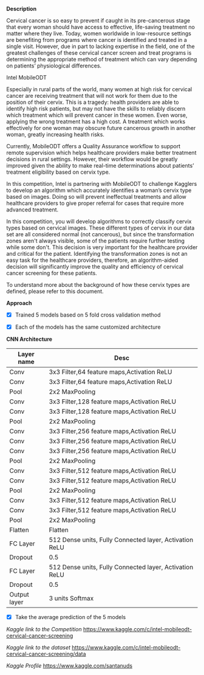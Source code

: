 
**Description**


Cervical cancer is so easy to prevent if caught in its pre-cancerous stage that every woman should have access to effective, life-saving treatment no matter where they live. Today, women worldwide in low-resource settings are benefiting from programs where cancer is identified and treated in a single visit. However, due in part to lacking expertise in the field, one of the greatest challenges of these cervical cancer screen and treat programs is determining the appropriate method of treatment which can vary depending on patients’ physiological differences.

Intel MobileODT

Especially in rural parts of the world, many women at high risk for cervical cancer are receiving treatment that will not work for them due to the position of their cervix. This is a tragedy: health providers are able to identify high risk patients, but may not have the skills to reliably discern which treatment which will prevent cancer in these women. Even worse, applying the wrong treatment has a high cost. A treatment which works effectively for one woman may obscure future cancerous growth in another woman, greatly increasing health risks.

Currently, MobileODT offers a Quality Assurance workflow to support remote supervision which helps healthcare providers make better treatment decisions in rural settings. However, their workflow would be greatly improved given the ability to make real-time determinations about patients’ treatment eligibility based on cervix type.

In this competition, Intel is partnering with MobileODT to challenge Kagglers to develop an algorithm which accurately identifies a woman’s cervix type based on images. Doing so will prevent ineffectual treatments and allow healthcare providers to give proper referral for cases that require more advanced treatment.

In this competition, you will develop algorithms to correctly classify cervix types based on cervical images. These different types of cervix in our data set are all considered normal (not cancerous), but since the transformation zones aren't always visible, some of the patients require further testing while some don't. This decision is very important for the healthcare provider and critical for the patient. Identifying the transformation zones is not an easy task for the healthcare providers, therefore, an algorithm-aided decision will significantly improve the quality and efficiency of cervical cancer screening for these patients. 

To understand more about the background of how these cervix types are defined, please refer to this document. 


**Approach**

- [x] Trained 5 models based on 5 fold cross validation method 
- [x] Each of the models has the same customized architecture 


**CNN Architecture**


Layer name | Desc
-----------|-----------------------------------------------
Conv | 3x3 Filter,64 feature maps,Activation ReLU
Conv | 3x3 Filter,64 feature maps,Activation ReLU
Pool | 2x2 MaxPooling 
Conv | 3x3 Filter,128 feature maps,Activation ReLU
Conv | 3x3 Filter,128 feature maps,Activation ReLU
Pool | 2x2 MaxPooling
Conv | 3x3 Filter,256 feature maps,Activation ReLU
Conv | 3x3 Filter,256 feature maps,Activation ReLU
Conv | 3x3 Filter,256 feature maps,Activation ReLU
Pool | 2x2 MaxPooling
Conv | 3x3 Filter,512 feature maps,Activation ReLU
Conv | 3x3 Filter,512 feature maps,Activation ReLU
Pool | 2x2 MaxPooling
Conv | 3x3 Filter,512 feature maps,Activation ReLU
Conv | 3x3 Filter,512 feature maps,Activation ReLU
Pool | 2x2 MaxPooling
Flatten| Flatten 
FC Layer|512 Dense units, Fully Connected layer, Activation ReLU
Dropout|0.5
FC Layer|512 Dense units, Fully Connected layer, Activation ReLU
Dropout|0.5
Output layer|3 units Softmax 

- [x] Take the average prediction of the 5 models 

*Kaggle link to the Competition*
https://www.kaggle.com/c/intel-mobileodt-cervical-cancer-screening

*Kaggle link to the dataset*
https://www.kaggle.com/c/intel-mobileodt-cervical-cancer-screening/data

*Kaggle Profile*
https://www.kaggle.com/santanuds


 
    


